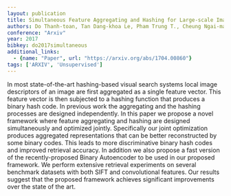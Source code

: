 ```yaml
---
layout: publication
title: Simultaneous Feature Aggregating and Hashing for Large-scale Image Search
authors: Do Thanh-toan, Tan Dang-khoa Le, Pham Trung T., Cheung Ngai-man
conference: "Arxiv"
year: 2017
bibkey: do2017simultaneous
additional_links:
  - {name: "Paper", url: "https://arxiv.org/abs/1704.00860"}
tags: ['ARXIV', 'Unsupervised']
---
```

In most state-of-the-art hashing-based visual search systems local image descriptors of an image are first aggregated as a single feature vector. This feature vector is then subjected to a hashing function that produces a binary hash code. In previous work the aggregating and the hashing processes are designed independently. In this paper we propose a novel framework where feature aggregating and hashing are designed simultaneously and optimized jointly. Specifically our joint optimization produces aggregated representations that can be better reconstructed by some binary codes. This leads to more discriminative binary hash codes and improved retrieval accuracy. In addition we also propose a fast version of the recently-proposed Binary Autoencoder to be used in our proposed framework. We perform extensive retrieval experiments on several benchmark datasets with both SIFT and convolutional features. Our results suggest that the proposed framework achieves significant improvements over the state of the art.
